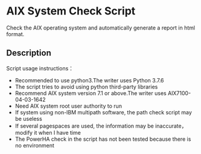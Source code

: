 # AIX System Check Script
Check the AIX operating system and automatically generate a report in html format.
## Description
Script usage instructions：
- Recommended to use python3.The writer uses Python 3.7.6
- The script tries to avoid using python third-party libraries
- Recommend AIX system version 7.1 or above.The writer uses AIX7100-04-03-1642
- Need AIX system root user authority to run
- If system using non-IBM multipath software, the path check script may be useless
- If several pagespaces are used, the information may be inaccurate，modify it when I have time
- The PowerHA check in the script has not been tested because there is no environment
